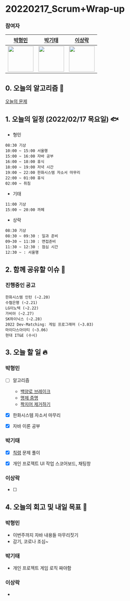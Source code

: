 # 20220217_Scrum+Wrap-up

### 참여자

| [박형민](https://github.com/npnppn)  | [박기태](https://github.com/idiot-kitto)   | [이상락](https://github.com/SangRakee)  |
| :------: | :------: | :------:
|<img src="https://github.com/npnppn.png" width="80"> | <img src="https://github.com/idiot-kitto.png" width="80">|<img src="https://github.com/SangRakee.png" width="80">

## 0. 오늘의 알고리즘 🎈
[오늘의 문제](
https://github.com/tony9402/baekjoon/blob/main/picked.md) 



## 1. 오늘의 일정 (2022/02/17 목요일) 🐟

- 형민
```
08:30 기상
10:00 ~ 15:00 서울행
15:00 ~ 16:00 자바 공부
16:00 ~ 18:00 휴식
18:00 ~ 19:00 저녁 시간
19:00 ~ 22:00 한화시스템 자소서 마무리
22:00 ~ 01:00 휴식
02:00 ~ 취침
```

- 기태
```
11:00 기상
15:00 ~ 20:00 까페
```

- 상락
```
08:30 기상
08:30 ~ 09:30 : 일과 준비
09~30 ~ 11:30 : 면접준비
11:30 ~ 12:30 : 점심 시간
12:30 ~ : 서울행
```

## 2. 함께 공유할 이슈 💌



### 진행중인 공고
```
한화시스템 인턴 (~2.20)
수협은행 (~2.21)
LG이노텍 (~2.22)
가비아 (~2.27)
SK하이닉스 (~2.28)
2022 Dev-Matching: 게임 프로그래머 (~3.03)
마이다스아이티 (~3.06)
현대 IT&E (수시)

```



## 3. 오늘 할 일 🔥



### 박형민
- [ ] 알고리즘
    - [백양로 브레이크](https://www.acmicpc.net/problem/11562)
    - [명제 증명](https://www.acmicpc.net/problem/2224)
    - [짝지어 제거하기](https://programmers.co.kr/learn/courses/30/lessons/12973)
- [x] 한화시스템 자소서 마무리
- [x] 자바 이론 공부


### 박기태
- [x] [칙령](https://www.acmicpc.net/problem/12875) 문제 풀이
- [x] 개인 프로젝트 UI 작업 스코어보드, 채팅창



### 이상락
- [ ]




## 4. 오늘의 회고 및 내일 목표 🎈


### 박형민

- 이번주까지 자바 내용들 마무리짓기
- 감기, 코로나 조심~

### 박기태

- 개인 프로젝트 게임 로직 짜야함

### 이상락
- 
